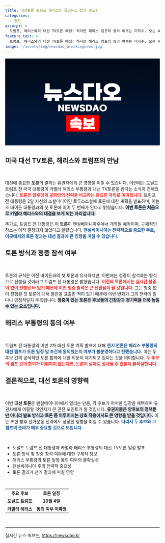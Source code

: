 ```yaml
---
title: 대선토론 트럼프 해리스와 폭스뉴스 합의 발표!
categories:
  - 정치
excerpt: >
  트럼프, 해리스와의 대선 TV토론 예정! 하지만 해리스 캠프의 동의 여부는 미지수. 오는 4일 펜실베니아에서의 연달은 대격돌, 결과는 어떻게 될까? 클릭하여 자세한 내용을 확인하세요!
feature_text: >
  트럼프, 해리스와의 대선 TV토론 예정! 하지만 해리스 캠프의 동의 여부는 미지수. 오는 4일 펜실베니아에서의 연달은 대격돌, 결과는 어떻게 될까? 클릭하여 자세한 내용을 확인하세요!
image: '/assets/img/newsdao_breakingnews.jpg'
---
```


<p><img src="/assets/img/newsdao_breakingnews.jpg" alt="firstkoreanews 속보" /></p>

<h2 data-ke-size="size26">미국 대선 TV토론, 해리스와 트럼프의 만남</h2>

<p data-ke-size="size16">&nbsp;</p>

<p>대선에 중요한 <strong>토론</strong>의 결과는 유권자에게 큰 영향을 미칠 수 있습니다. 이번에는 도널드 트럼프 전 미국 대통령이 카멀라 해리스 부통령과 대선 TV토론을 한다는 소식이 전해졌습니다. <b><span style="color: #ee2323;">토론은 민주당과 공화당의 전략을 비교하는 중요한 자리로 여겨집니다.</span></b> 트럼프 전 대통령은 2일 자신의 소셜미디어인 트루스소셜에 토론에 대한 계획을 발표하며, 이는 조 바이든 대통령과의 첫 토론에 이어 두 번째가 된다고 밝혔습니다. <b><span style="background-color: #21538527;">이번 토론은 처음으로 카멀라 해리스와의 대결을 보게 되는 자리입니다.</span></b> </p>

<p>추가로, 트럼프 전 대통령은 이 <strong>토론</strong>이 펜실베이니아주에서 개최될 예정이며, 구체적인 장소는 아직 결정되지 않았다고 알렸습니다. <b><span style="color: #1a5490;">펜실베이니아는 전략적으로 중요한 주로, 이곳에서의 토론 결과는 대선 결과에 큰 영향을 미칠 수 있습니다.</span></b> </p>

<h2 data-ke-size="size26">토론 방식과 청중 참석 여부</h2>

<p data-ke-size="size16">&nbsp;</p>

<p>토론의 규칙은 이전 바이든과의 첫 토론과 유사하지만, 이번에는 청중이 참석하는 형식으로 진행될 것이라고 트럼프 전 대통령은 밝혔습니다. <b><span style="color: #ee2323;">이전의 토론에서는 실시간 청중이 없이 진행된 바 있기 때문에 이번 청중 참석은 큰 전환점이 될 것입니다.</span></b> 그는 청중 없이 진행된 첫 토론에 대해 불만을 표출한 적이 있기 때문에 이번 변화가 그의 전략에 얼마나 긍정적일지 주목됩니다. <b><span style="background-color: #21538527;">청중이 있는 토론은 후보들의 긴장감과 경기력을 더욱 높일 수 있는 요소입니다.</span></b> </p>

<h2 data-ke-size="size26">해리스 부통령의 동의 여부</h2>

<p data-ke-size="size16">&nbsp;</p>

<p>트럼프 전 대통령의 이번 2차 대선 토론 계획 발표에 대해 <b><span style="color: #1a5490;">현지 언론은 해리스 부통령의 대선 캠프가 토론 일정 및 조건에 동의했는지 여부가 불분명하다고 전했습니다.</span></b> 이는 두 후보 간의 공식적인 토론 합의에 대한 의문이 제기되고 있다는 것을 의미합니다. <b><span style="color: #ee2323;"> 두 후보의 캠프 간의 합의가 이뤄지지 않는다면, 토론이 실제로 성사될 수 있을지 불확실합니다.</span></b> </p>

<h2 data-ke-size="size26">결론적으로, 대선 토론의 영향력</h2>

<p data-ke-size="size16">&nbsp;</p>

<p>이번 <strong>대선 토론</strong>은 펜실베이니아에서 열리는 만큼, 각 후보가 어떠한 입장을 채택하여 유권자에게 어필할 것인지가 큰 관전 포인트가 될 것입니다. <b><span style="background-color: #21538527;">유권자들은 양후보의 정책뿐만 아니라 발표 방식과 토론 중 이루어지는 상호 작용에서도 큰 영향을 받을 것입니다.</span></b> 이는 또한 향후 선거운동 전략에도 상당한 영향을 미칠 수 있습니다. <b><span style="color: #1a5490;">따라서 두 후보와 그 캠프의 준비가 매우 중요할 것으로 보입니다.</span></b> </p>

<p data-ke-size="size16">&nbsp;</p> 

<ul>
  <li>도널드 트럼프 전 대통령과 카멀라 해리스 부통령의 대선 TV토론 일정 발표</li>
  <li>토론 방식 및 청중 참석 여부에 대한 구체적 정보</li>
  <li>해리스 부통령의 토론 일정 동의 여부의 불확실성</li>
  <li>펜실베이니아 주의 전략적 중요성</li>
  <li>토론 결과가 선거 결과에 미칠 영향</li>
</ul>

<p data-ke-size="size16">&nbsp;</p>

<table style="width: 100%; border-collapse: collapse;">
  <tr>
    <th style="text-align: center; height: 17px;"><b>주요 후보</b></th>
    <th style="text-align: center; height: 17px;"><b>토론 일정</b></th>
  </tr>
  <tr>
    <td style="text-align: center; height: 17px;"><b>도널드 트럼프</b></td>
    <td style="text-align: center; height: 17px;"><b>10월 4일</b></td>
  </tr>
  <tr>
    <td style="text-align: center; height: 17px;"><b>카멀라 해리스</b></td>
    <td style="text-align: center; height: 17px;"><b>동의 여부 미확정</b></td>
  </tr>
</table>

<p data-ke-size="size16">&nbsp;</p> 

<hr style="border: 1px solid #ccc;"/>
실시간 뉴스 속보는, <a href="https://newsdao.kr" rel="dofollow">https://newsdao.kr</a>


